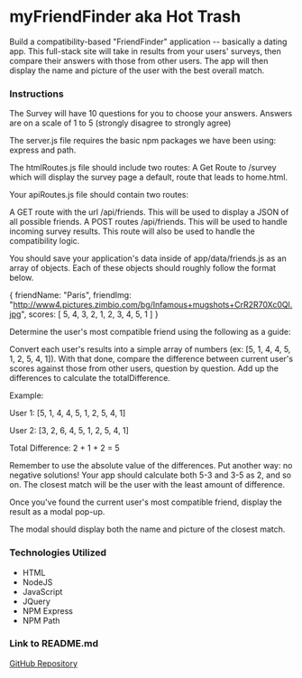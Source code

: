 # myFriendFinder aka Hot Trash
Build a compatibility-based "FriendFinder" application -- basically a dating app. This full-stack site will take in results from your users' surveys, then compare their answers with those from other users. The app will then display the name and picture of the user with the best overall match.

### Instructions

The Survey will have 10 questions for you to choose your answers.  Answers are on a scale of 1 to 5 (strongly disagree to strongly agree)

The server.js file requires the basic npm packages we have been using:  express and path.

The htmlRoutes.js file should include two routes:
A Get Route to /survey which will display the survey page
a default, route that leads to home.html.

Your apiRoutes.js file should contain two routes:

A GET route with the url /api/friends. This will be used to display a JSON of all possible friends.
A POST routes /api/friends. This will be used to handle incoming survey results. This route will also be used to handle the compatibility logic.

You should save your application's data inside of app/data/friends.js as an array of objects. Each of these objects should roughly follow the format below.

{
        friendName: "Paris",
      friendImg: "http://www4.pictures.zimbio.com/bg/Infamous+mugshots+CrR2R70Xc0Ql.jpg",
      scores: [
          5,
          4,
          3,
          2,
          1,
          2,
          3,
          4,
          5,
          1
      ]
    }

Determine the user's most compatible friend using the following as a guide:

Convert each user's results into a simple array of numbers (ex: [5, 1, 4, 4, 5, 1, 2, 5, 4, 1]).
With that done, compare the difference between current user's scores against those from other users, question by question. Add up the differences to calculate the totalDifference.

Example:

User 1: [5, 1, 4, 4, 5, 1, 2, 5, 4, 1]

User 2: [3, 2, 6, 4, 5, 1, 2, 5, 4, 1]

Total Difference: 2 + 1 + 2 = 5

Remember to use the absolute value of the differences. Put another way: no negative solutions! Your app should calculate both 5-3 and 3-5 as 2, and so on.
The closest match will be the user with the least amount of difference.

Once you've found the current user's most compatible friend, display the result as a modal pop-up.

The modal should display both the name and picture of the closest match.

### Technologies Utilized

* HTML
* NodeJS
* JavaScript
* JQuery
* NPM Express
* NPM Path

### Link to README.md

[GitHub Repository](https://github.com/seanrichter/myFriendFinder)
